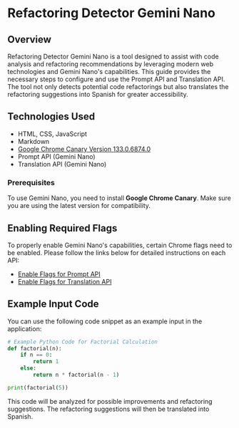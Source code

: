 # Refactoring Detector Gemini Nano

## Overview

Refactoring Detector Gemini Nano is a tool designed to assist with code analysis and refactoring recommendations by leveraging modern web technologies and Gemini Nano's capabilities. This guide provides the necessary steps to configure and use the Prompt API and Translation API. The tool not only detects potential code refactorings but also translates the refactoring suggestions into Spanish for greater accessibility.

## Technologies Used

- HTML, CSS, JavaScript
- Markdown
- [Google Chrome Canary Version 133.0.6874.0](https://www.google.com/chrome/canary/)
- Prompt API (Gemini Nano)
- Translation API (Gemini Nano)

### Prerequisites

To use Gemini Nano, you need to install **Google Chrome Canary**. Make sure you are using the latest version for compatibility.

## Enabling Required Flags

To properly enable Gemini Nano's capabilities, certain Chrome flags need to be enabled. Please follow the links below for detailed instructions on each API:

- [Enable Flags for Prompt API](./docs/enable-flags-prompt-api.md)
- [Enable Flags for Translation API](./docs/translation-api.md)

## Example Input Code

You can use the following code snippet as an example input in the application:

```python
# Example Python Code for Factorial Calculation
def factorial(n):
    if n == 0:
        return 1
    else:
        return n * factorial(n - 1)

print(factorial(5))
```

This code will be analyzed for possible improvements and refactoring suggestions. The refactoring suggestions will then be translated into Spanish.